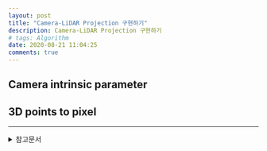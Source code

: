 ```yaml
---
layout: post
title: "Camera-LiDAR Projection 구현하기"
description: Camera-LiDAR Projection 구현하기
# tags: Algorithm
date: 2020-08-21 11:04:25
comments: true
---
```


## Camera intrinsic parameter

<!-- pinhole model -->
<!-- 3d lidar point to camera pixel -->

## 3D points to pixel

---

<details>
<summary>참고문서</summary>
<div markdown="1">

- [Camera-Lidar Projection: Navigating between 2D and 3D](https://medium.com/swlh/camera-lidar-projection-navigating-between-2d-and-3d-911c78167a94)
- [카메라 캘리브레이션 - 다크프로그래머](https://darkpgmr.tistory.com/32)

</div>
</details>
<script id="dsq-count-scr" src="//msc9533.disqus.com/count.js" async></script>

